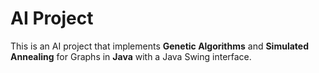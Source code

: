 # AI Project
This is an AI project that implements <b>Genetic Algorithms</b> and <b>Simulated Annealing</b> for Graphs in <b>Java</b> with a Java Swing interface.
